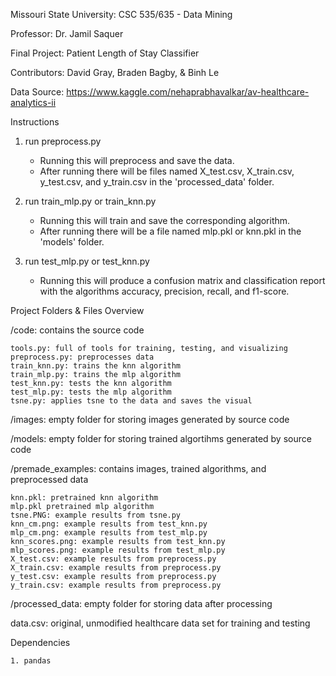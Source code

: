 
Missouri State University: CSC 535/635 - Data Mining

Professor: Dr. Jamil Saquer

Final Project: Patient Length of Stay Classifier

Contributors: David Gray, Braden Bagby, & Binh Le

Data Source: https://www.kaggle.com/nehaprabhavalkar/av-healthcare-analytics-ii


Instructions

1. run preprocess.py

	- Running this will preprocess and save the data.
	- After running there will be files named X_test.csv, X_train.csv, y_test.csv,
	  and y_train.csv in the 'processed_data' folder.

2. run train_mlp.py or train_knn.py

	- Running this will train and save the corresponding algorithm.
	- After running there will be a file named mlp.pkl or knn.pkl in the 'models'
	  folder.

3. run test_mlp.py or test_knn.py

	- Running this will produce a confusion matrix and classification report with
	  the algorithms accuracy, precision, recall, and f1-score.


Project Folders & Files Overview

/code: contains the source code

	tools.py: full of tools for training, testing, and visualizing
	preprocess.py: preprocesses data
	train_knn.py: trains the knn algorithm
	train_mlp.py: trains the mlp algorithm
	test_knn.py: tests the knn algorithm
	test_mlp.py: tests the mlp algorithm
	tsne.py: applies tsne to the data and saves the visual 

/images: empty folder for storing images generated by source code

/models: empty folder for storing trained algortihms generated by source code

/premade_examples: contains images, trained algorithms, and preprocessed data

	knn.pkl: pretrained knn algorithm
	mlp.pkl pretrained mlp algorithm
	tsne.PNG: example results from tsne.py
	knn_cm.png: example results from test_knn.py
	mlp_cm.png: example results from test_mlp.py
	knn_scores.png: example results from test_knn.py
	mlp_scores.png: example results from test_mlp.py
	X_test.csv: example results from preprocess.py
	X_train.csv: example results from preprocess.py
	y_test.csv: example results from preprocess.py
	y_train.csv: example results from preprocess.py

/processed_data: empty folder for storing data after processing

data.csv: original, unmodified healthcare data set for training and testing


Dependencies

	1. pandas









